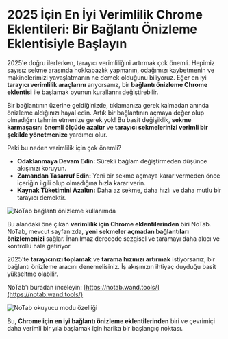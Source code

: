 # 2025 İçin En İyi Verimlilik Chrome Eklentileri: Bir Bağlantı Önizleme Eklentisiyle Başlayın

2025'e doğru ilerlerken, tarayıcı verimliliğini artırmak çok önemli. Hepimiz sayısız sekme arasında hokkabazlık yapmanın, odağımızı kaybetmenin ve makinelerimizi yavaşlatmanın ne demek olduğunu biliyoruz. Eğer en iyi **tarayıcı verimlilik araçlarını** arıyorsanız, bir **bağlantı önizleme Chrome eklentisi** ile başlamak oyunun kurallarını değiştirebilir.

Bir bağlantının üzerine geldiğinizde, tıklamanıza gerek kalmadan anında önizleme aldığınızı hayal edin. Artık bir bağlantının açmaya değer olup olmadığını tahmin etmenize gerek yok! Bu basit değişiklik, **sekme karmaşasını önemli ölçüde azaltır** ve **tarayıcı sekmelerinizi verimli bir şekilde yönetmenize** yardımcı olur.

Peki bu neden verimlilik için çok önemli?
*   **Odaklanmaya Devam Edin:** Sürekli bağlam değiştirmeden düşünce akışınızı koruyun.
*   **Zamandan Tasarruf Edin:** Yeni bir sekme açmaya karar vermeden önce içeriğin ilgili olup olmadığına hızla karar verin.
*   **Kaynak Tüketimini Azaltın:** Daha az sekme, daha hızlı ve daha mutlu bir tarayıcı demektir.

![NoTab bağlantı önizleme kullanımda](images/notab1.png)

Bu alandaki öne çıkan **verimlilik için Chrome eklentilerinden** biri NoTab. NoTab, mevcut sayfanızda, **yeni sekmeler açmadan bağlantıları önizlemenizi** sağlar. İnanılmaz derecede sezgisel ve taramayı daha akıcı ve kontrollü hale getiriyor.

2025'te **tarayıcınızı toplamak** ve **tarama hızınızı artırmak** istiyorsanız, bir bağlantı önizleme aracını denemelisiniz. İş akışınızın ihtiyaç duyduğu basit yükseltme olabilir.

NoTab'ı buradan inceleyin: [https://notab.wand.tools/](https://notab.wand.tools/)

![NoTab okuyucu modu özelliği](images/notab2.png)

Bu, **Chrome için en iyi bağlantı önizleme eklentilerinden** biri ve çevrimiçi daha verimli bir yıla başlamak için harika bir başlangıç noktası.
